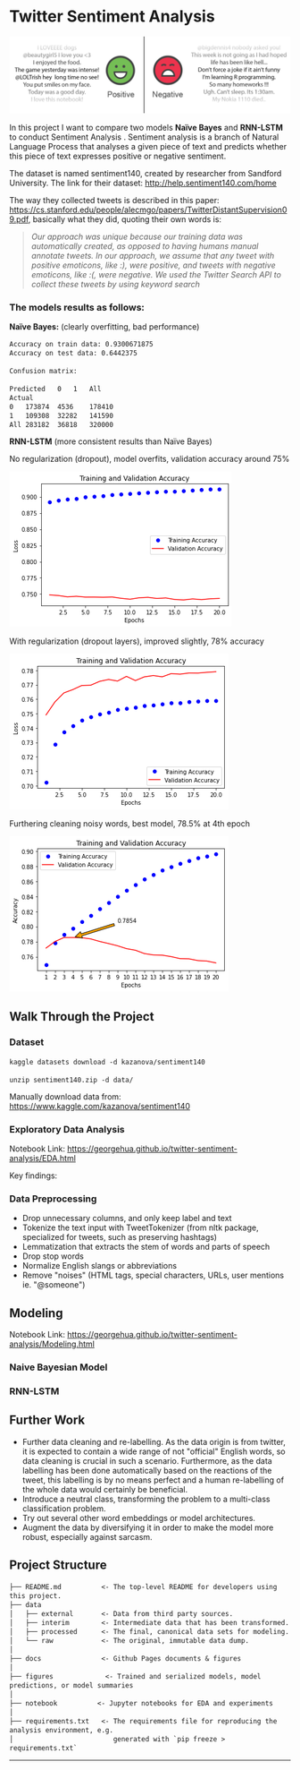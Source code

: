 # Twitter Sentiment Analysis
<img src="figures/banner.png">



In this project I want to compare two models **Naïve Bayes** and **RNN-LSTM** to conduct Sentiment Analysis . Sentiment analysis is a branch of Natural Language Process that analyses a given piece of text and predicts whether this piece of text expresses positive or negative sentiment.

The dataset is named sentiment140, created by researcher from Sandford University. The link for their dataset: http://help.sentiment140.com/home

The way they collected tweets is described in this paper: https://cs.stanford.edu/people/alecmgo/papers/TwitterDistantSupervision09.pdf, basically what they did, quoting their own words is:

> *Our approach was unique because our training data was automatically created, as opposed to having humans manual annotate tweets. In our approach, we assume that any tweet with positive emoticons, like :), were positive, and tweets with negative emoticons, like :(, were negative. We used the Twitter Search API to collect these tweets by using keyword search*



### The models results as follows:

**Naïve Bayes:** (clearly overfitting, bad performance)

```
Accuracy on train data: 0.9300671875
Accuracy on test data: 0.6442375

Confusion matrix:

Predicted	0	1	All
Actual			
0	173874	4536	178410
1	109308	32282	141590
All	283182	36818	320000
```



**RNN-LSTM** (more consistent results than Naïve Bayes)



No regularization (dropout), model overfits, validation accuracy around 75%

<img src="figures/lstm-no-dropout.png">

With regularization (dropout layers), improved slightly, 78% accuracy

<img src="figures/lstm-w-dropout.png">

Furthering cleaning noisy words, best model, 78.5% at 4th epoch

<img src="figures/lstm-clean-text.png">







## Walk Through the Project

### Dataset

```
kaggle datasets download -d kazanova/sentiment140

unzip sentiment140.zip -d data/
```

Manually download data from: https://www.kaggle.com/kazanova/sentiment140



### Exploratory Data Analysis

Notebook Link: https://georgehua.github.io/twitter-sentiment-analysis/EDA.html

Key findings:



### Data Preprocessing

- Drop unnecessary columns, and only keep label and text
- Tokenize the text input with TweetTokenizer (from nltk package, specialized for tweets, such as preserving hashtags)
- Lemmatization that extracts the stem of words and parts of speech
- Drop stop words
- Normalize English slangs or abbreviations
- Remove "noises" (HTML tags, special characters, URLs, user mentions ie. "@someone")



## Modeling

Notebook Link: https://georgehua.github.io/twitter-sentiment-analysis/Modeling.html



### Naive Bayesian Model



### RNN-LSTM





## Further Work

- Further data cleaning and re-labelling. As the data origin is from twitter, it is expected to contain a wide range of not "official" English words, so data cleaning is crucial in such a scenario. Furthermore, as the data labelling has been done automatically based on the reactions of the tweet, this labelling is by no means perfect and a human re-labelling of the whole data would certainly be beneficial.
- Introduce a neutral class, transforming the problem to a multi-class classification problem.
- Try out several other word embeddings or model architectures.
- Augment the data by diversifying it in order to make the model more robust, especially against sarcasm.



## Project Structure



    ├── README.md          <- The top-level README for developers using this project.
    ├── data
    │   ├── external       <- Data from third party sources.
    │   ├── interim        <- Intermediate data that has been transformed.
    │   ├── processed      <- The final, canonical data sets for modeling.
    │   └── raw            <- The original, immutable data dump.
    │
    ├── docs               <- Github Pages documents & figures
    │
    ├── figures             <- Trained and serialized models, model predictions, or model summaries
    │
    ├── notebook          <- Jupyter notebooks for EDA and experiments
    │
    ├── requirements.txt   <- The requirements file for reproducing the analysis environment, e.g.
    │                         generated with `pip freeze > requirements.txt`


------------









